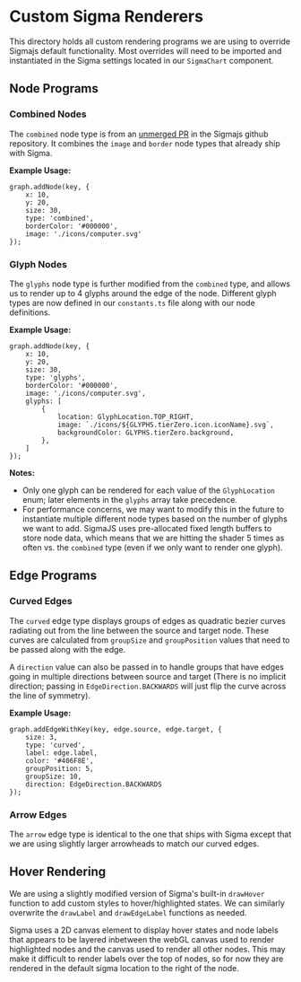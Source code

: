 # Custom Sigma Renderers

This directory holds all custom rendering programs we are using to override Sigmajs default functionality. Most overrides will need to be imported and instantiated in the Sigma settings located in our `SigmaChart` component.

## Node Programs

### Combined Nodes

The `combined` node type is from an [unmerged PR](https://github.com/jacomyal/sigma.js/pull/1206) in the Sigmajs github repository. It combines the `image` and `border` node types that already ship with Sigma.

**Example Usage:**

```
graph.addNode(key, {
    x: 10,
    y: 20,
    size: 30,
    type: 'combined',
    borderColor: '#000000',
    image: './icons/computer.svg'
});
```

### Glyph Nodes

The `glyphs` node type is further modified from the `combined` type, and allows us to render up to 4 glyphs around the edge of the node. Different glyph types are now defined in our `constants.ts` file along with our node definitions.

**Example Usage:**

```
graph.addNode(key, {
    x: 10,
    y: 20,
    size: 30,
    type: 'glyphs',
    borderColor: '#000000',
    image: './icons/computer.svg',
    glyphs: [
        {
            location: GlyphLocation.TOP_RIGHT,
            image: `./icons/${GLYPHS.tierZero.icon.iconName}.svg`,
            backgroundColor: GLYPHS.tierZero.background,
        },
    ]
});
```

**Notes:**

-   Only one glyph can be rendered for each value of the `GlyphLocation` enum; later elements in the `glyphs` array take precedence.
-   For performance concerns, we may want to modify this in the future to instantiate multiple different node types based on the number of glyphs we want to add. SigmaJS uses pre-allocated fixed length buffers to store node data, which means that we are hitting the shader 5 times as often vs. the `combined` type (even if we only want to render one glyph).

## Edge Programs

### Curved Edges

The `curved` edge type displays groups of edges as quadratic bezier curves radiating out from the line between the source and target node. These curves are calculated from `groupSize` and `groupPosition` values that need to be passed along with the edge.

A `direction` value can also be passed in to handle groups that have edges going in multiple directions between source and target (There is no implicit direction; passing in `EdgeDirection.BACKWARDS` will just flip the curve across the line of symmetry).

**Example Usage:**

```
graph.addEdgeWithKey(key, edge.source, edge.target, {
    size: 3,
    type: 'curved',
    label: edge.label,
    color: '#406F8E',
    groupPosition: 5,
    groupSize: 10,
    direction: EdgeDirection.BACKWARDS
});
```

### Arrow Edges

The `arrow` edge type is identical to the one that ships with Sigma except that we are using slightly larger arrowheads to match our curved edges.

## Hover Rendering

We are using a slightly modified version of Sigma's built-in `drawHover` function to add custom styles to hover/highlighted states. We can similarly overwrite the `drawLabel` and `drawEdgeLabel` functions as needed.

Sigma uses a 2D canvas element to display hover states and node labels that appears to be layered inbetween the webGL canvas used to render highlighted nodes and the canvas used to render all other nodes. This may make it difficult to render labels over the top of nodes, so for now they are rendered in the default sigma location to the right of the node.
